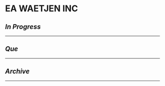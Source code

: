 # EA WAETJEN INC

## *In Progress*

--------------------

## *Que*

-----------------------------------
## *Archive*

-----------------------------------
